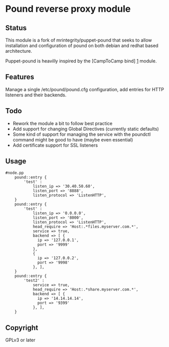 Pound reverse proxy module
==========================

Status
------
This module is a fork of mrintegrity/puppet-pound that seeks to allow installation and configuration of pound on both debian and redhat based architecture.

Puppet-pound is heavilly inspired by the [CampToCamp bind] [1] module.

Features
--------
Manage a single /etc/pound/pound.cfg configuration, add entries for HTTP listeners and their backends.

Todo
----
* Rework the module a bit to follow best practice
* Add support for changing Global Directives (currently static defaults)
* Some kind of support for managing the service with the poundctl command might be good to have (maybe even essential)
* Add certificate support for SSL listeners

Usage
-----
``` puppet
#node.pp
    pound::entry {
        'test' :
            listen_ip => '30.40.50.60',
            listen_port => '8888',
            listen_protocol => 'ListenHTTP',
    }
    pound::entry {
        'test' :
            listen_ip => '0.0.0.0',
            listen_port => '8000',
            listen_protocol => 'ListenHTTP',
            head_require => 'Host:.*files.myserver.com.*',
            service => true,
            backend => [ {
              ip => '127.0.0.1',
              port => '9999'
            },
            {
              ip => '127.0.0.2',
              port => '9998'
            }, ],
    }
    pound::entry {
        'test2' :
            service => true,
            head_require => 'Host:.*share.myserver.com.*',
            backend => [ {
              ip => '14.14.14.14',
              port => '9399'
            }, ],
    }
```
Copyright
---------
GPLv3 or later

[1]: https://github.com/camptocamp/puppet-bind        "CampToCamp Bind"
